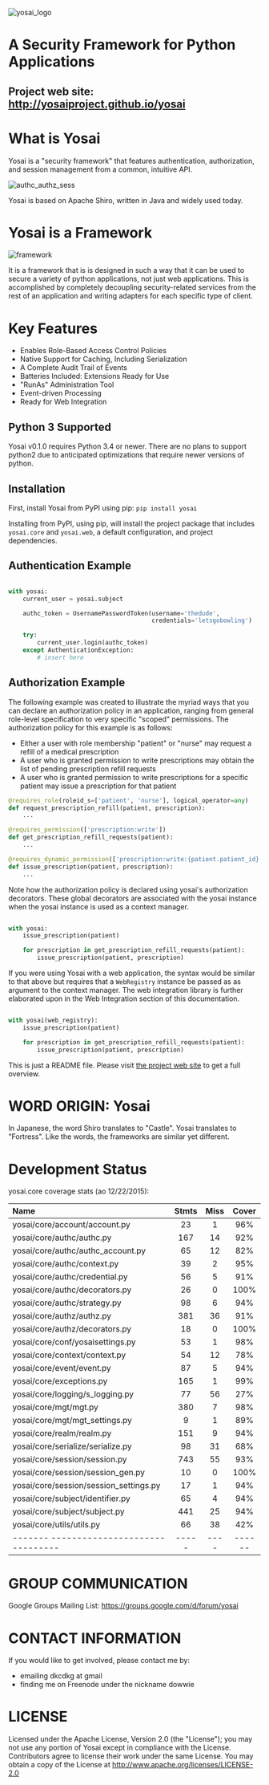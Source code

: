 
![yosai_logo](/doc/docs/img/yosai_logo_with_title.png)

# A Security Framework for Python Applications

## Project web site:  http://yosaiproject.github.io/yosai


# What is Yosai

Yosai is a "security framework" that features authentication, authorization, and session
management from a common, intuitive API.  

![authc_authz_sess](/doc/docs/img/authc_authz_sess.png)

Yosai is based on Apache Shiro, written in Java and widely used today.


# Yosai is a Framework

![framework](/doc/docs/img/yosai_framework.png)

It is a framework that is is designed in such a way that it can be used to secure
a variety of python applications, not just web applications.  This is accomplished
by completely decoupling security-related services from the rest of an application
and writing adapters for each specific type of client.  


# Key Features

- Enables Role-Based Access Control Policies
- Native Support for Caching, Including Serialization
- A Complete Audit Trail of Events
- Batteries Included:  Extensions Ready for Use
- "RunAs" Administration Tool
- Event-driven Processing
- Ready for Web Integration

## Python 3 Supported

Yosai v0.1.0 requires Python 3.4 or newer. There are no plans to support python2 
due to anticipated optimizations that require newer versions of python.


## Installation

First, install Yosai from PyPI using pip:
    ``pip install yosai``

Installing from PyPI, using pip, will install the project package that includes
``yosai.core`` and ``yosai.web``, a default configuration, and project dependencies.


## Authentication Example
```Python

with yosai:
    current_user = yosai.subject

    authc_token = UsernamePasswordToken(username='thedude',
                                        credentials='letsgobowling')

    try:
        current_user.login(authc_token)
    except AuthenticationException:
        # insert here
```

## Authorization Example

The following example was created to illustrate the myriad ways that you
can declare an authorization policy in an application, ranging from general
role-level specification to very specific "scoped" permissions.  The
authorization policy for this example is as follows:

- Either a user with role membership "patient" or "nurse" may request a
  refill of a medical prescription
- A user who is granted permission to write prescriptions may obtain the
  list of pending prescription refill requests
- A user who is granted permission to write prescriptions for a specific
  patient may issue a prescription for that patient

```Python
@requires_role(roleid_s=['patient', 'nurse'], logical_operator=any)
def request_prescription_refill(patient, prescription):
    ...

@requires_permission(['prescription:write'])
def get_prescription_refill_requests(patient):
    ...

@requires_dynamic_permission(['prescription:write:{patient.patient_id}'])
def issue_prescription(patient, prescription):
    ...

```

Note how the authorization policy is declared using yosai's authorization
decorators.  These global decorators are associated with the yosai instance
when the yosai instance is used as a context manager.  

```Python

with yosai:
    issue_prescription(patient)

    for prescription in get_prescription_refill_requests(patient):
        issue_prescription(patient, prescription)
```

If you were using Yosai with a web application, the syntax would be similar
to that above but requires that a ``WebRegistry`` instance be passed as
as argument to the context manager.  The web integration library is further
elaborated upon in the Web Integration section of this documentation.

```Python

with yosai(web_registry):
    issue_prescription(patient)

    for prescription in get_prescription_refill_requests(patient):
        issue_prescription(patient, prescription)

```

This is just a README file.  Please visit [the project web site](http://yosaiproject.github.io/yosai) to get a full overview.


# WORD ORIGIN:  Yosai

In Japanese, the word Shiro translates to "Castle".  Yosai translates to "Fortress".
Like the words, the frameworks are similar yet different.


# Development Status

yosai.core coverage stats (ao 12/22/2015):

|Name                                    | Stmts |Miss  | Cover |
|:---------------------------------------|:-----:|:----:|:------:|
| yosai/core/account/account.py          | 23  | 1  | 96%  |
| yosai/core/authc/authc.py              | 167 | 14 | 92%  |
| yosai/core/authc/authc_account.py      | 65  | 12 | 82%  |
| yosai/core/authc/context.py            | 39  | 2  | 95%  |
| yosai/core/authc/credential.py         | 56  | 5  | 91%  |
| yosai/core/authc/decorators.py         | 26  | 0  | 100% |
| yosai/core/authc/strategy.py           | 98  | 6  | 94%  |
| yosai/core/authz/authz.py              | 381 | 36 | 91%  |
| yosai/core/authz/decorators.py         | 18  | 0  | 100% |
| yosai/core/conf/yosaisettings.py       | 53  | 1  | 98%  |
| yosai/core/context/context.py          | 54  | 12 | 78%  |
| yosai/core/event/event.py              | 87  | 5  | 94%  |
| yosai/core/exceptions.py               | 165 | 1  | 99%  |
| yosai/core/logging/s_logging.py        | 77  | 56 | 27%  |
| yosai/core/mgt/mgt.py                  | 380 | 7  | 98%  |
| yosai/core/mgt/mgt_settings.py         | 9   | 1  | 89%  |
| yosai/core/realm/realm.py              | 151 | 9  | 94%  |
| yosai/core/serialize/serialize.py      | 98  | 31 | 68%  |
| yosai/core/session/session.py          | 743 | 55 | 93%  |
| yosai/core/session/session_gen.py      | 10  | 0  | 100% |
| yosai/core/session/session_settings.py | 17  | 1  | 94%  |
| yosai/core/subject/identifier.py       | 65  | 4  | 94%  |
| yosai/core/subject/subject.py          | 441 | 25 | 94%  |
| yosai/core/utils/utils.py              | 66  | 38 | 42%  |
|-------  -------------------------------|-----|----|------|

# GROUP COMMUNICATION
Google Groups Mailing List:  https://groups.google.com/d/forum/yosai


# CONTACT INFORMATION
If you would like to get involved, please contact me by:
- emailing dkcdkg at gmail
- finding me on Freenode under the nickname dowwie


# LICENSE
Licensed under the Apache License, Version 2.0 (the "License"); you may not use any portion of  Yosai except in compliance with the License. Contributors agree to license their work under the same License. You may obtain a copy of the License at http://www.apache.org/licenses/LICENSE-2.0

